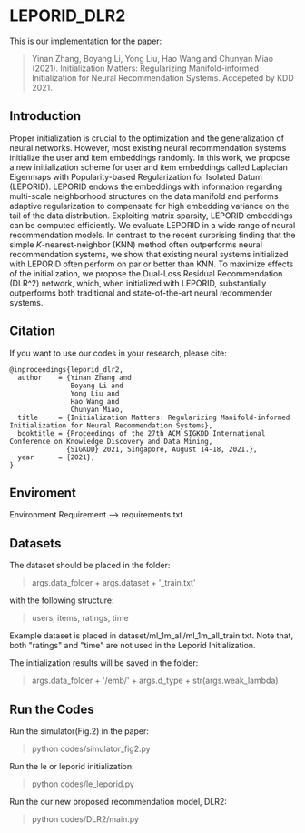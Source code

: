 # LEPORID_DLR2
This is our implementation for the paper:

>Yinan Zhang, Boyang Li, Yong Liu, Hao Wang and Chunyan Miao (2021). Initialization Matters: Regularizing Manifold-informed Initialization for Neural Recommendation Systems. Accepeted by KDD 2021.


## Introduction

Proper initialization is crucial to the optimization and the generalization of neural networks. However, most existing neural recommendation systems initialize the user and item embeddings randomly. In this work, we propose a new initialization scheme for user and item embeddings called Laplacian Eigenmaps with Popularity-based Regularization for Isolated Datum (LEPORID). LEPORID endows the embeddings with information regarding multi-scale neighborhood structures on the data manifold and performs adaptive regularization to compensate for high embedding variance on the tail of the data distribution. Exploiting matrix sparsity, LEPORID embeddings can be computed efficiently. We evaluate LEPORID in a wide range of neural recommendation models. In contrast to the recent surprising finding that the simple $K$-nearest-neighbor (KNN) method often outperforms neural recommendation systems, we show that existing neural systems initialized with LEPORID often perform on par or better than KNN. To maximize effects of the initialization, we propose the Dual-Loss Residual Recommendation (DLR^2) network, which, when initialized with LEPORID, substantially outperforms both traditional and state-of-the-art neural recommender systems. 

## Citation

If you want to use our codes in your research, please cite:
```
@inproceedings{leporid_dlr2,
  author    = {Yinan Zhang and
               Boyang Li and
               Yong Liu and
               Hao Wang and
               Chunyan Miao,
  title     = {Initialization Matters: Regularizing Manifold-informed Initialization for Neural Recommendation Systems},
  booktitle = {Proceedings of the 27th ACM SIGKDD International Conference on Knowledge Discovery and Data Mining, 
              {SIGKDD} 2021, Singapore, August 14-18, 2021.},
  year      = {2021},
}
```

## Enviroment

Environment Requirement --> requirements.txt

## Datasets

The dataset should be placed in the folder:
> args.data_folder + args.dataset + '_train.txt'

with the following structure:
> users, items, ratings, time

Example dataset is placed in dataset/ml_1m_all/ml_1m_all_train.txt. Note that, both "ratings" and "time" are not used in the Leporid Initialization.

The initialization results will be saved in the folder:
> args.data_folder + '/emb/' + args.d_type + str(args.weak_lambda)

## Run the Codes

Run the simulator(Fig.2) in the paper:
> python codes/simulator_fig2.py

Run the le or leporid initialization:
> python codes/le_leporid.py

Run the our new proposed recommendation model, DLR2:
> python codes/DLR2/main.py




